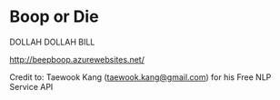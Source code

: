 # Boop or Die

DOLLAH DOLLAH BILL

http://beepboop.azurewebsites.net/


Credit to:
Taewook Kang (taewook.kang@gmail.com) for his Free NLP Service API
